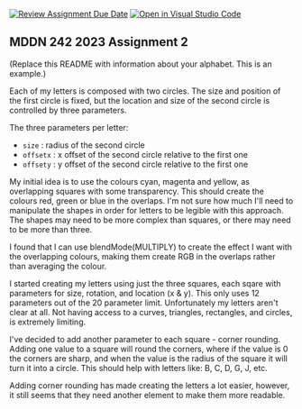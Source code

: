 [![Review Assignment Due Date](https://classroom.github.com/assets/deadline-readme-button-24ddc0f5d75046c5622901739e7c5dd533143b0c8e959d652212380cedb1ea36.svg)](https://classroom.github.com/a/ihfjUrzT)
[![Open in Visual Studio Code](https://classroom.github.com/assets/open-in-vscode-718a45dd9cf7e7f842a935f5ebbe5719a5e09af4491e668f4dbf3b35d5cca122.svg)](https://classroom.github.com/online_ide?assignment_repo_id=11537042&assignment_repo_type=AssignmentRepo)
## MDDN 242 2023 Assignment 2

(Replace this README with information about your alphabet. This is an example.)

Each of my letters is composed with two circles. The size and position of the first circle is fixed, but the location and size of the second circle is controlled by three parameters.

The three parameters per letter:
  * `size` : radius of the second circle
  * `offsetx` : x offset of the second circle relative to the first one
  * `offsety` : y offset of the second circle relative to the first one


My initial idea is to use the colours cyan, magenta and yellow, as overlapping squares with some transparency. This should create the colours red, green or blue in the overlaps. I'm not sure how much I'll need to manipulate the shapes in order for letters to be legible with this approach. The shapes may need to be more complex than squares, or there may need to be more than three.

I found that I can use blendMode(MULTIPLY) to create the effect I want with the overlapping colours, making them create RGB in the overlaps rather than averaging the colour.

I started creating my letters using just the three squares, each sqare with parameters for size, rotation, and location (x & y). This only uses 12 parameters out of the 20 parameter limit. Unfortunately my letters aren't clear at all. Not having access to a curves, triangles, rectangles, and circles, is extremely limiting. 

I've decided to add another parameter to each square - corner rounding. Adding one value to a square will round the corners, where if the value is 0 the corners are sharp, and when the value is the radius of the square it will turn it into a circle. This should help with letters like: B, C, D, G, J, etc.

Adding corner rounding has made creating the letters a lot easier, however, it still seems that they need another element to make them more readable. 